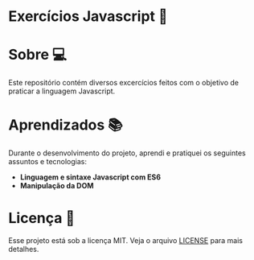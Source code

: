 # Exercícios Javascript :file_folder:

# Sobre :computer:

Este repositório contém diversos excercícios  feitos com o objetivo de praticar a linguagem Javascript.

# Aprendizados :books:
Durante o desenvolvimento do projeto, aprendi e pratiquei os seguintes assuntos e tecnologias:

* **Linguagem e sintaxe Javascript com ES6** 
* **Manipulação da DOM**

#  Licença :bookmark_tabs:

Esse projeto está sob a licença MIT. Veja o arquivo  [LICENSE](https://github.com/beatrizdossantos/Exercicios_Javascript/blob/main/LICENSE) para mais detalhes.

